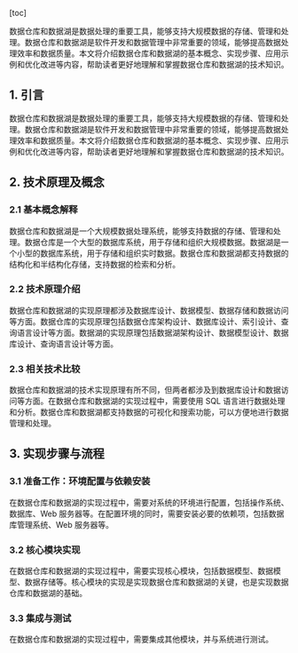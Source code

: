 
[toc]                    
                
                
数据仓库和数据湖是数据处理的重要工具，能够支持大规模数据的存储、管理和处理。数据仓库和数据湖是软件开发和数据管理中非常重要的领域，能够提高数据处理效率和数据质量。本文将介绍数据仓库和数据湖的基本概念、实现步骤、应用示例和优化改进等内容，帮助读者更好地理解和掌握数据仓库和数据湖的技术知识。

## 1. 引言

数据仓库和数据湖是数据处理的重要工具，能够支持大规模数据的存储、管理和处理。数据仓库和数据湖是软件开发和数据管理中非常重要的领域，能够提高数据处理效率和数据质量。本文将介绍数据仓库和数据湖的基本概念、实现步骤、应用示例和优化改进等内容，帮助读者更好地理解和掌握数据仓库和数据湖的技术知识。

## 2. 技术原理及概念

### 2.1 基本概念解释

数据仓库和数据湖是一个大规模数据处理系统，能够支持数据的存储、管理和处理。数据仓库是一个大型的数据库系统，用于存储和组织大规模数据。数据湖是一个小型的数据库系统，用于存储和组织实时数据。数据仓库和数据湖都支持数据的结构化和半结构化存储，支持数据的检索和分析。

### 2.2 技术原理介绍

数据仓库和数据湖的实现原理都涉及数据库设计、数据模型、数据存储和数据访问等方面。数据仓库的实现原理包括数据仓库架构设计、数据库设计、索引设计、查询语言设计等方面。数据湖的实现原理包括数据湖架构设计、数据模型设计、数据库设计、查询语言设计等方面。

### 2.3 相关技术比较

数据仓库和数据湖的技术实现原理有所不同，但两者都涉及到数据库设计和数据访问等方面。在数据仓库和数据湖的实现过程中，需要使用 SQL 语言进行数据处理和分析。数据仓库和数据湖都支持数据的可视化和搜索功能，可以方便地进行数据管理和处理。

## 3. 实现步骤与流程

### 3.1 准备工作：环境配置与依赖安装

在数据仓库和数据湖的实现过程中，需要对系统的环境进行配置，包括操作系统、数据库、Web 服务器等。在配置环境的同时，需要安装必要的依赖项，包括数据库管理系统、Web 服务器等。

### 3.2 核心模块实现

在数据仓库和数据湖的实现过程中，需要实现核心模块，包括数据模型、数据模型、数据存储等。核心模块的实现是实现数据仓库和数据湖的关键，也是实现数据仓库和数据湖的基础。

### 3.3 集成与测试

在数据仓库和数据湖的实现过程中，需要集成其他模块，并与系统进行测试。

